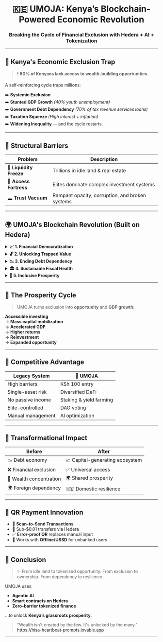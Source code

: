<h1 align="center">🇰🇪 UMOJA: Kenya’s Blockchain-Powered Economic Revolution</h1>
<h3 align="center">Breaking the Cycle of Financial Exclusion with Hedera + AI + Tokenization</h3>

---

## 🧨 Kenya's Economic Exclusion Trap

> ❗ **80% of Kenyans lack access to wealth-building opportunities.**

A self-reinforcing cycle traps millions:

➡️ **Systemic Exclusion**  
➡️ **Stunted GDP Growth** *(40% youth unemployment)*  
➡️ **Government Debt Dependency** *(70% of tax revenue services loans)*  
➡️ **Taxation Squeeze** *(High interest + inflation)*  
➡️ **Widening Inequality** — and the cycle restarts.

---

## 🧱 Structural Barriers

| Problem | Description |
|--------|-------------|
| 🧊 **Liquidity Freeze** | Trillions in idle land & real estate |
| 🚪 **Access Fortress** | Elites dominate complex investment systems |
| 🕳️ **Trust Vacuum** | Rampant opacity, corruption, and broken systems |

---

## 🌍 UMOJA's Blockchain Revolution (Built on Hedera)

<details>
<summary><strong>📈 1. Financial Democratization</strong></summary>

- Invest from **KSh 100**
- Tokenized assets: **land, Bitcoin, bonds**
- **M-Pesa Integration**
- **24/7 Markets**
- **Zero-Knowledge KYC** for privacy
</details>

<details>
<summary><strong>🔓 2. Unlocking Trapped Value</strong></summary>

- **Tokenization-as-a-Service**
- Convert land into tradeable assets
- **UMOJA Central Securities Exchange** funds SMEs
</details>

<details>
<summary><strong>📉 3. Ending Debt Dependency</strong></summary>

- Attract global capital to tokenized Kenyan assets
- Build **domestic investment pools**
</details>

<details>
<summary><strong>🏛️ 4. Sustainable Fiscal Health</strong></summary>

- Tokenized **infrastructure bonds** = non-tax revenue
- Reduced borrowing → Lower interest rates
</details>

<details>
<summary><strong>🤝 5. Inclusive Prosperity</strong></summary>

- Transparent blockchain systems
- DAO governance & revenue redistribution
</details>

---

## 🔁 The Prosperity Cycle

> UMOJA turns exclusion into **opportunity** and **GDP growth**:

**Accessible investing**  
→ **Mass capital mobilization**  
→ **Accelerated GDP**  
→ **Higher returns**  
→ **Reinvestment**  
→ **Expanded opportunity**

---

## 🥇 Competitive Advantage

| Legacy System | 🚀 UMOJA |
|---------------|----------|
| High barriers | KSh 100 entry |
| Single-asset risk | Diversified DeFi |
| No passive income | Staking & yield farming |
| Elite-controlled | DAO voting |
| Manual management | AI optimization |

---

## 🔄 Transformational Impact

| Before | After |
|--------|-------|
| 📉 Debt economy | 📈 Capital-generating ecosystem |
| ❌ Financial exclusion | ✅ Universal access |
| 🏦 Wealth concentration | 🌍 Shared prosperity |
| 🌍 Foreign dependency | 🇰🇪 Domestic resilience |

---

## 📱 QR Payment Innovation

- 🧾 **Scan-to-Send Transactions**
- 💸 Sub-$0.01 transfers via Hedera
- ✅ **Error-proof QR** replaces manual input
- 📶 Works with **Offline/USSD** for unbanked users

---

## 🧠 Conclusion

> ✨ From idle land to tokenized opportunity. From exclusion to ownership. From dependency to resilience.

UMOJA uses:
- **Agentic AI**
- **Smart contracts on Hedera**
- **Zero-barrier tokenized finance**

…to unlock **Kenya’s grassroots prosperity**.

> "Wealth isn't created by the few. It's unlocked by the many."
https://hisa-heartbeat-prompts.lovable.app
---

